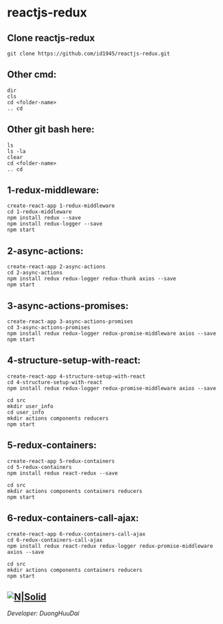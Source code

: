 # reactjs-redux
## Clone reactjs-redux
```
git clone https://github.com/id1945/reactjs-redux.git
```
## Other cmd:
```
dir
cls
cd <folder-name>
.. cd
```
## Other git bash here:
```
ls
ls -la
clear
cd <folder-name>
.. cd
```
## 1-redux-middleware:
```
create-react-app 1-redux-middleware
cd 1-redux-middleware
npm install redux --save
npm install redux-logger --save
npm start
```
## 2-async-actions:
```
create-react-app 2-async-actions
cd 2-async-actions
npm install redux redux-logger redux-thunk axios --save
npm start
```
## 3-async-actions-promises:
```
create-react-app 3-async-actions-promises
cd 3-async-actions-promises
npm install redux redux-logger redux-promise-middleware axios --save
npm start
```
## 4-structure-setup-with-react:
```
create-react-app 4-structure-setup-with-react
cd 4-structure-setup-with-react
npm install redux redux-logger redux-promise-middleware axios --save

cd src
mkdir user_info
cd user_info
mkdir actions components reducers
npm start
```
## 5-redux-containers:
```
create-react-app 5-redux-containers
cd 5-redux-containers
npm install redux react-redux --save

cd src
mkdir actions components containers reducers
npm start
```
## 6-redux-containers-call-ajax:
```
create-react-app 6-redux-containers-call-ajax
cd 6-redux-containers-call-ajax
npm install redux react-redux redux-logger redux-promise-middleware axios --save

cd src
mkdir actions components containers reducers
npm start
```
[![N|Solid](http://www.tipsoninterview.in/wp-content/uploads/2017/09/react-logo-300x289.png)](https://www.facebook.com/id1892)
------------
*Developer: DuongHuuDai*
